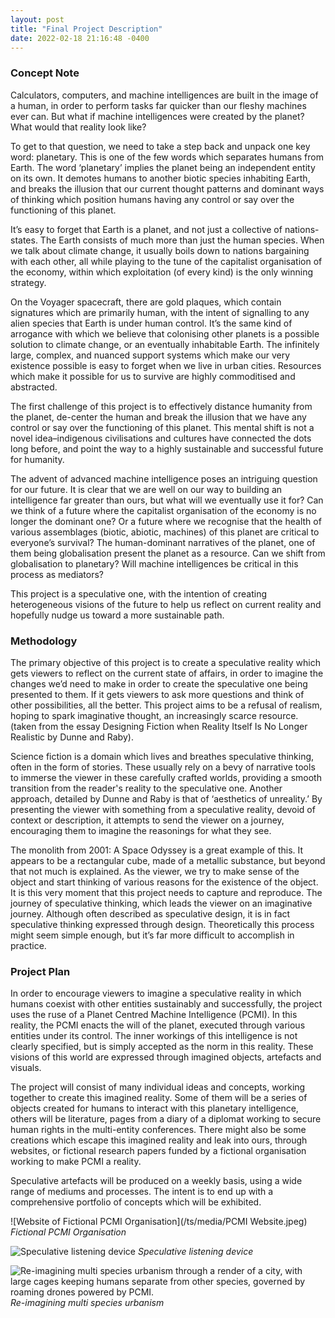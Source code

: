 ```yaml
---
layout: post
title: "Final Project Description"
date: 2022-02-18 21:16:48 -0400
---
```


### Concept Note

Calculators, computers, and machine intelligences are built in the image of a human, in order to perform tasks far quicker than our fleshy machines ever can. But what if machine intelligences were created by the planet? What would that reality look like?

To get to that question, we need to take a step back and unpack one key word: planetary. This is one of the few words which separates humans from Earth. The word ‘planetary’ implies the planet being an independent entity on its own. It demotes humans to another biotic species inhabiting Earth, and breaks the illusion that our current thought patterns and dominant ways of thinking which position humans having any control or say over the functioning of this planet.

It’s easy to forget that Earth is a planet, and not just a collective of nations-states. The Earth consists of much more than just the human species. When we talk about climate change, it usually boils down to nations bargaining with each other, all while playing to the tune of the capitalist organisation of the economy, within which exploitation (of every kind) is the only winning strategy.

On the Voyager spacecraft, there are gold plaques, which contain signatures which are primarily human, with the intent of signalling to any alien species that Earth is under human control. It’s the same kind of arrogance with which we believe that colonising other planets is a possible solution to climate change, or an eventually inhabitable Earth. The infinitely large, complex, and nuanced support systems which make our very existence possible is easy to forget when we live in urban cities. Resources which make it possible for us to survive are highly commoditised and abstracted.

The first challenge of this project is to effectively distance humanity from the planet, de-center the human and break the illusion that we have any control or say over the functioning of this planet. This mental shift is not a novel idea–indigenous civilisations and cultures have connected the dots long before, and point the way to a highly sustainable and successful future for humanity.

The advent of advanced machine intelligence poses an intriguing question for our future. It is clear that we are well on our way to building an intelligence far greater than ours, but what will we eventually use it for? Can we think of a future where the capitalist organisation of the economy is no longer the dominant one? Or a future where we recognise that the health of various assemblages (biotic, abiotic, machines) of this planet are critical to everyone’s survival? The human-dominant narratives of the planet, one of them being globalisation present the planet as a resource. Can we shift from globalisation to planetary? Will machine intelligences be critical in this process as mediators?

This project is a speculative one, with the intention of creating heterogeneous visions of the future to help us reflect on current reality and hopefully nudge us toward a more sustainable path.

### Methodology

The primary objective of this project is to create a speculative reality which gets viewers to reflect on the current state of affairs, in order to imagine the changes we’d need to make in order to create the speculative one being presented to them. If it gets viewers to ask more questions and think of other possibilities, all the better. This project aims to be a refusal of realism, hoping to spark imaginative thought, an increasingly scarce resource. (taken from the essay Designing Fiction when Reality Itself Is No Longer Realistic by Dunne and Raby).

Science fiction is a domain which lives and breathes speculative thinking, often in the form of stories. These usually rely on a bevy of narrative tools to immerse the viewer in these carefully crafted worlds, providing a smooth transition from the reader's reality to the speculative one. Another approach, detailed by Dunne and Raby is that of ‘aesthetics of unreality.’ By presenting the viewer with something from a speculative reality, devoid of context or description, it attempts to send the viewer on a journey, encouraging them to imagine the reasonings for what they see.

The monolith from 2001: A Space Odyssey is a great example of this. It appears to be a rectangular cube, made of a metallic substance, but beyond that not much is explained. As the viewer, we try to make sense of the object and start thinking of various reasons for the existence of the object. It is this very moment that this project needs to capture and reproduce. The journey of speculative thinking, which leads the viewer on an imaginative journey. Although often described as speculative design, it is in fact speculative thinking expressed through design. Theoretically this process might seem simple enough, but it’s far more difficult to accomplish in practice.


### Project Plan

In order to encourage viewers to imagine a speculative reality in which humans coexist with other entities sustainably and successfully, the project uses the ruse of a Planet Centred Machine Intelligence (PCMI). In this reality, the PCMI enacts the will of the planet, executed through various entities under its control. The inner workings of this intelligence is not clearly specified, but is simply accepted as the norm in this reality. These visions of this world are expressed through imagined objects, artefacts and visuals.

The project will consist of many individual ideas and concepts, working together to create this imagined reality. Some of them will be a series of objects created for humans to interact with this planetary intelligence, others will be literature, pages from a diary of a diplomat working to secure human rights in the multi-entity conferences. There might also be some creations which escape this imagined reality and leak into ours, through websites, or fictional research papers funded by a fictional organisation working to make PCMI a reality.

Speculative artefacts will be produced on a weekly basis, using a wide range of mediums and processes. The intent is to end up with a comprehensive portfolio of concepts which will be exhibited.

![Website of Fictional PCMI Organisation](/ts/media/PCMI Website.jpeg)
*Fictional PCMI Organisation*

![Speculative listening device](/ts/media/listening-device-2.jpg)
*Speculative listening device*

![Re-imagining multi species urbanism through a render of a city, with large cages keeping humans separate from other species, governed by roaming drones powered by PCMI.](/ts/media/monaco25.png)
*Re-imagining multi species urbanism*
